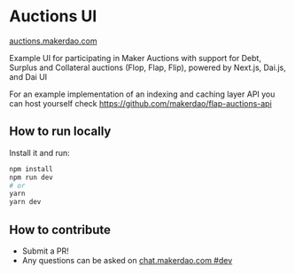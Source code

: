 # Auctions UI

[auctions.makerdao.com](https://auctions.makerdao.com/)

Example UI for participating in Maker Auctions with support for Debt, Surplus and Collateral auctions (Flop, Flap, Flip), powered by Next.js, Dai.js, and Dai UI

For an example implementation of an indexing and caching layer API you can host yourself check https://github.com/makerdao/flap-auctions-api


## How to run locally

Install it and run:

```bash
npm install
npm run dev
# or
yarn
yarn dev
```

## How to contribute
- Submit a PR!
- Any questions can be asked on [chat.makerdao.com #dev](https://chat.makerdao.com/channel/dev)

